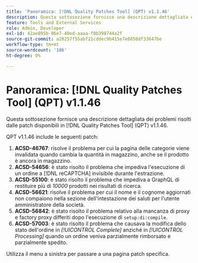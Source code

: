 ```yaml
---
title: 'Panoramica: [!DNL Quality Patches Tool] (QPT) v1.1.46'
description: Questa sottosezione fornisce una descrizione dettagliata dei problemi risolti dalle patch disponibili in  [!DNL Quality Patches Tool] (QPT) v1.1.46.
feature: Tools and External Services
role: Admin, Developer
exl-id: 42ae895b-06e7-40ed-aaaa-f0b398744a2f
source-git-commit: a28257f55abf21cddec9b415e7e8858df33647be
workflow-type: tm+mt
source-wordcount: '186'
ht-degree: 0%

---
```


# Panoramica: [!DNL Quality Patches Tool] (QPT) v1.1.46

Questa sottosezione fornisce una descrizione dettagliata dei problemi risolti dalle patch disponibili in [!DNL Quality Patches Tool] (QPT) v1.1.46.

QPT v1.1.46 include le seguenti patch:

1. **ACSD-46767**: risolve il problema per cui la pagina delle categorie viene invalidata quando cambia la quantità in magazzino, anche se il prodotto è ancora in magazzino.
1. **ACSD-54656**: è stato risolto il problema che impediva l&#39;esecuzione di un ordine a [!DNL reCAPTCHA] invisibile durante l&#39;estrazione.
1. **ACSD-55100**: è stato risolto il problema che impediva a GraphQL di restituire più di *10000* prodotti nei risultati di ricerca.
1. **ACSD-56621**: risolve il problema per cui il nome e il cognome aggiornati non compaiono nella sezione dell&#39;intestazione dei saluti per l&#39;utente amministratore della società.
1. **ACSD-56842**: è stato risolto il problema relativo alla mancanza di proxy e factory proxy differiti dopo l&#39;esecuzione di `setup:di:compile`.
1. **ACSD-57003**: è stato risolto il problema che causava la modifica dello stato dell&#39;ordine in *[!UICONTROL Complete]* anziché in *[!UICONTROL Processing]* quando un ordine veniva parzialmente rimborsato e parzialmente spedito.

Utilizza il menu a sinistra per passare a una pagina patch specifica.
